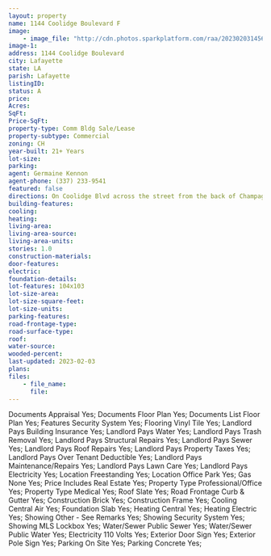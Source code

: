 ```yaml
---
layout: property
name: 1144 Coolidge Boulevard F
image:
    - image_file: "http://cdn.photos.sparkplatform.com/raa/20230203145620187422000000.jpg"
image-1:
address: 1144 Coolidge Boulevard
city: Lafayette
state: LA
parish: Lafayette
listingID: 
status: A
price: 
Acres: 
SqFt: 
Price-SqFt: 
property-type: Comm Bldg Sale/Lease
property-subtype: Commercial
zoning: CH
year-built: 21+ Years
lot-size: 
parking: 
agent: Germaine Kennon
agent-phone: (337) 233-9541
featured: false
directions: On Coolidge Blvd across the street from the back of Champagnes Grocery Store
building-features: 
cooling: 
heating: 
living-area: 
living-area-source: 
living-area-units: 
stories: 1.0
construction-materials: 
door-features: 
electric: 
foundation-details: 
lot-features: 104x103
lot-size-area: 
lot-size-square-feet: 
lot-size-units: 
parking-features: 
road-frontage-type: 
road-surface-type: 
roof: 
water-source: 
wooded-percent: 
last-updated: 2023-02-03
plans: 
files:
    - file_name:
      file:
---
```

Documents	Appraisal	Yes;
Documents	Floor Plan	Yes;
Documents List	Floor Plan	Yes;
Features	Security System	Yes;
Flooring	Vinyl Tile	Yes;
Landlord Pays	Building Insurance	Yes;
Landlord Pays	Water	Yes;
Landlord Pays	Trash Removal	Yes;
Landlord Pays	Structural Repairs	Yes;
Landlord Pays	Sewer	Yes;
Landlord Pays	Roof Repairs	Yes;
Landlord Pays	Property Taxes	Yes;
Landlord Pays	Over Tenant Deductible	Yes;
Landlord Pays	Maintenance/Repairs	Yes;
Landlord Pays	Lawn Care	Yes;
Landlord Pays	Electricity	Yes;
Location	Freestanding	Yes;
Location	Office Park	Yes;
Gas	None	Yes;
Price Includes	Real Estate	Yes;
Property Type	Professional/Office	Yes;
Property Type	Medical	Yes;
Roof	Slate	Yes;
Road Frontage	Curb & Gutter	Yes;
Construction	Brick	Yes;
Construction	Frame	Yes;
Cooling	Central Air	Yes;
Foundation	Slab	Yes;
Heating	Central	Yes;
Heating	Electric	Yes;
Showing	Other - See Remarks	Yes;
Showing	Security System	Yes;
Showing	MLS Lockbox	Yes;
Water/Sewer	Public Sewer	Yes;
Water/Sewer	Public Water	Yes;
Electricity	110 Volts	Yes;
Exterior	Door Sign	Yes;
Exterior	Pole Sign	Yes;
Parking	On Site	Yes;
Parking	Concrete	Yes;

